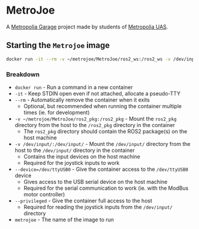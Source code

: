 # MetroJoe

A [Metropolia Garage](https://www.metropolia.fi/fi/tutkimus-kehitys-ja-innovaatiot/yhteistyoalustat/garage) project made by students of [Metropolia UAS](https://www.metropolia.fi/fi).

## Starting the `Metrojoe` image

```bash
docker run -it --rm -v ~/metrojoe/MetroJoe/ros2_ws:/ros2_ws -v /dev/input/:/dev/input/ --privileged metrojoe
```

### Breakdown

- `docker run` - Run a command in a new container
- `-it` - Keep STDIN open even if not attached, allocate a pseudo-TTY
- `--rm` - Automatically remove the container when it exits
  - Optional, but recommended when running the container multiple times (ie. for development)
- `-v ~/metrojoe/MetroJoe/ros2_pkg:/ros2_pkg` - Mount the `ros2_pkg` directory from the host to the `/ros2_pkg` directory in the container
  - The `ros2_pkg` directory should contain the ROS2 package(s) on the host machine
- `-v /dev/input/:/dev/input/` - Mount the `/dev/input/` directory from the host to the `/dev/input/` directory in the container
  - Contains the input devices on the host machine
  - Required for the joystick inputs to work
- `--device=/dev/ttyUSB0` - Give the container access to the `/dev/ttyUSB0` device
  - Gives access to the USB serial device on the host machine
  - Required for the serial communication to work (ie. with the ModBus motor controller)
- `--privileged` - Give the container full access to the host
  - Required for reading the joystick inputs from the `/dev/input/` directory
- `metrojoe` - The name of the image to run
